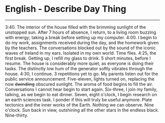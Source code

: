 # English - Describe Day Thing
---
3:40. The interior of the house filled with the brimming sunlight of the unstopped sun. After 7 hours of absence, I return, to a living room buzzing with energy; taking a break before setting up my computer.
4:00. I begin to do my work, assignments received during the day, and the homework given by the teachers. The conversations blocked out by the sound of the iconic waves of Ireland in my ears. Isolated in my own world. Time flies.
4:25, the first break. Getting up, I refill my glass to drink. 5 short minutes, before I resume. The house is considerably more quiet, as everyone is doing their tasks. The distinctly low hum of the generator softly vibrates through the house.
4:30, I continue. 3 repetitions yet to go. My parents listen out for the public service announcement.
Five-eleven, lights turned on, replacing the now ~~dwindling~~ obscured sunlight. The aroma of food begins to fill the air. Conversations I cannot hear begin to start again.
Six-three, I join my family, talking, as we begin to eat dinner.
Seven, eight o'clock, I begin research on an earth sciences task. I ponder if this will truly be useful anymore. Plate tectonics and the inner works of the Earth. Nothing we can observe.
Nine o'clock. Sun back in view, outshining all the other stars in the endless black.
Nine-thirty. 